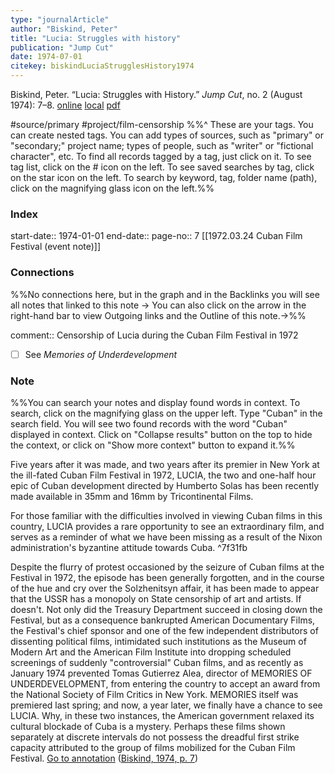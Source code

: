 ```yaml
---
type: "journalArticle"
author: "Biskind, Peter"
title: "Lucia: Struggles with history"
publication: "Jump Cut"
date: 1974-07-01
citekey: biskindLuciaStrugglesHistory1974
---
```

Biskind, Peter. “Lucia: Struggles with History.” _Jump Cut_, no. 2 (August 1974): 7–8.
[online](http://zotero.org/users/40/items/3WV5UU3V) [local](zotero://select/library/items/3WV5UU3V) [pdf](file:///Users/er/zotero/storage/Q3DE9HWL/Biskind_Lucia%20Struggles%20with%20history_1974.pdf)
 
#source/primary 
#project/film-censorship 
%%^ These are your tags. 
 You can create nested tags. You can add types of sources, such as "primary" or "secondary;" project name; types of people, such as "writer" or "fictional character", etc. 
 To find all records tagged by a tag, just click on it.
 To see tag list, click on the # icon on the left. 
 To see saved searches by tag, click on the star icon on the left. To search by keyword, tag, folder name (path), click on the magnifying glass icon on the left.%%
 
### Index

start-date:: 1974-01-01
end-date:: 
page-no:: 7
[[1972.03.24 Cuban Film Festival (event note)]]

### Connections
%%No connections here, but in the graph and in the Backlinks you will see all notes that linked to this note ->
You can also click on the arrow in the right-hand bar to view Outgoing links and the Outline of this note.->%%

comment:: Censorship of Lucia during the Cuban Film Festival in 1972

- [ ] See _Memories of Underdevelopment_

### Note
%%You can search your notes and display found words in context. To search, click on the magnifying glass on the upper left. Type "Cuban" in the search field. You will see two found records with the word "Cuban" displayed in context. Click on "Collapse results" button on the top to hide the context, or click on "Show more context" button to expand it.%%
 
Five years after it was made, and two years after its premier in New York at the ill-fated Cuban Film Festival in 1972, LUCIA, the two and one-half hour epic of Cuban development directed by Humberto Solas has been recently made available in 35mm and 16mm by Tricontinental Films. 

For those familiar with the difficulties involved in viewing Cuban films in this country, LUCIA provides a rare opportunity to see an extraordinary film, and serves as a reminder of what we have been missing as a result of the Nixon administration's byzantine attitude towards Cuba.  ^7f31fb

Despite the flurry of protest occasioned by the seizure of Cuban films at the Festival in 1972, the episode has been generally forgotten, and in the course of the hue and cry over the Solzhenitsyn affair, it has been made to appear that the USSR has a monopoly on State censorship of art and artists. If doesn't. Not only did the Treasury Department succeed in closing down the Festival, but as a consequence bankrupted American Documentary Films, the Festival's chief sponsor and one of the few independent distributors of dissenting political films, intimidated such institutions as the Museum of Modern Art and the American Film Institute into dropping scheduled screenings of suddenly "controversial" Cuban films, and as recently as January 1974 prevented Tomas Gutierrez Alea, director of MEMORIES OF UNDERDEVELOPMENT, from entering the country to accept an award from the National Society of Film Critics in New York. MEMORIES itself was premiered last spring; and now, a year later, we finally have a chance to see LUCIA. Why, in these two instances, the American government relaxed its cultural blockade of Cuba is a mystery. Perhaps these films shown separately at discrete intervals do not possess the dreadful first strike capacity attributed to the group of films mobilized for the Cuban Film Festival. [Go to annotation](zotero://open-pdf/library/items/Q3DE9HWL?page=7&annotation=P338GAWT) ([Biskind, 1974, p. 7](zotero://select/library/items/3WV5UU3V))

